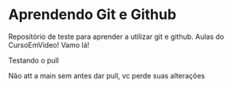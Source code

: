 # Aprendendo Git e Github

 Repositório de teste para aprender a utilizar git e github. Aulas do CursoEmVideo! Vamo lá! 
 
 Testando o pull

Não att a main sem antes dar pull, vc perde suas alterações